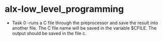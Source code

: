 # alx-low_level_programming

- Task 0 -runs a C file through the preprocessor and save the result into another file. The C file name will be saved in the variable $CFILE. The output should be saved in the file c.
